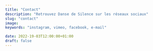 ```yaml
---
title: "Contact"
description: "Retrouvez Danse de Silence sur les réseaux sociaux"
slug: "contact"
image:
keywords: "instagram, vimeo, facebook, e-mail"

date: 2022-19-03T12:00:00+01:00
draft: false
---
```

[<i class="fa-solid icon fa-envelope"></i>](mailto:dansedesilence@gmail.com)  
[<i class="fa-brands icon fa-instagram"></i>](https://www.instagram.com/mehdi.mjhd)  
[<i class="fa-brands icon fa-facebook"></i>](https://www.facebook.com/dansedesilence)  
[<i class="fa-brands icon fa-vimeo"></i>](https://vimeo.com/mehdimojahid)  